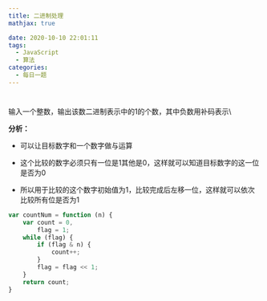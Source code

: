 ```yaml
---
title: 二进制处理
mathjax: true

date: 2020-10-10 22:01:11
tags:
  - JavaScript
  - 算法
categories:
  - 每日一题
---
```


# 

输入一个整数，输出该数二进制表示中的1的个数，其中负数用补码表示\

**分析：**

+ 可以让目标数字和一个数字做与运算

+ 这个比较的数字必须只有一位是1其他是0，这样就可以知道目标数字的这一位是否为0

+ 所以用于比较的这个数字初始值为1，比较完成后左移一位，这样就可以依次比较所有位是否为1

```javascript
var countNum = function (n) {
    var count = 0,
        flag = 1;
    while (flag) {
        if (flag & n) {
            count++;
        }
        flag = flag << 1;
    }
    return count;
}
```

